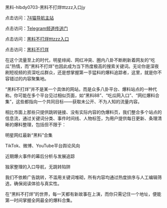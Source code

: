 黑料-hlbdy0703-黑料不打烊tttzzz入口jy


点击访问：<a href="https://74mao.com/">74猫导航主站</a>

点击访问：<a href="https://74mao.com/">Telegram频道传送门</a>

点击访问：<a href="https://tyer.pages.dev/">黑料不打烊tttzzz入口</a>

点击访问：<a href="https://sdfsh.pages.dev/">黑料不打烊</a>


在这个流量至上的时代，明星绯闻、网红冲突、圈内八卦不断刷新着网友的“吃瓜”热情，而“黑料不打烊”也因此成为当下热度极高的搜索关键词。无论你是深夜刷短视频的资深吃瓜群众，还是想掌握第一手猛料的爆料追踪者，这里，就是你不容错过的内容聚集地。

“黑料不打烊”并不是某一个具体的网站，而是众多八卦平台、爆料站点的一种代称。你可能在多个平台见过相似页面，如“黑料88”、“吃瓜网入口”、“网红爆料合集”，这些都指向一个共同目标——获取未公开、不为人知的流量内容。

相比市面上那些只提供跳转链接、没有实际内容的伪爆料页，我们整合多个站点的信息流，通过关键词分类、事件时间线、人物标签，为用户提供每日更新、条理清晰的爆料整理，包括但不限于：

明星网红最新“黑料”合集

TikTok、微博、YouTube平台舆论风向

近期爆火事件的幕后分析与发展追踪

独家整理的入口导航，无跳转陷阱

我们不依赖广告跳转，不滥用关键词堆砌，所有内容均通过热度排序与人工编辑筛选，确保阅读体验与真实性。

在“黑料不打烊”的世界，每一天都有新故事在上演，而你只需记住一个地址，便能第一时间掌握全网最全的爆料合集。
